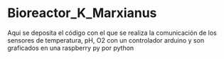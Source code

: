 # Bioreactor_K_Marxianus
Aqui se deposita el código con el que se realiza la comunicación de los sensores de temperatura, pH, O2 con un controlador arduino y son graficados en una raspberry py por python
